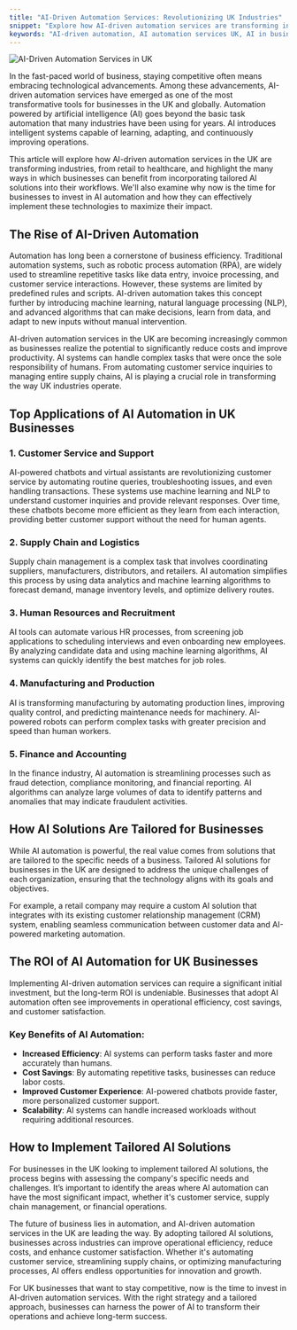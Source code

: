 ```yaml
---
title: "AI-Driven Automation Services: Revolutionizing UK Industries"
snippet: "Explore how AI-driven automation services are transforming industries in the UK, from retail to healthcare, enhancing efficiency and driving innovation."
keywords: "AI-driven automation, AI automation services UK, AI in business, AI automation industries, tailored AI solutions UK"
---
```


![AI-Driven Automation Services in UK](/images/ai-driven-automation.jpg "AI-Driven Automation Services in UK")

In the fast-paced world of business, staying competitive often means embracing technological advancements. Among these advancements, AI-driven automation services have emerged as one of the most transformative tools for businesses in the UK and globally. Automation powered by artificial intelligence (AI) goes beyond the basic task automation that many industries have been using for years. AI introduces intelligent systems capable of learning, adapting, and continuously improving operations.

This article will explore how AI-driven automation services in the UK are transforming industries, from retail to healthcare, and highlight the many ways in which businesses can benefit from incorporating tailored AI solutions into their workflows. We'll also examine why now is the time for businesses to invest in AI automation and how they can effectively implement these technologies to maximize their impact.

## The Rise of AI-Driven Automation

Automation has long been a cornerstone of business efficiency. Traditional automation systems, such as robotic process automation (RPA), are widely used to streamline repetitive tasks like data entry, invoice processing, and customer service interactions. However, these systems are limited by predefined rules and scripts. AI-driven automation takes this concept further by introducing machine learning, natural language processing (NLP), and advanced algorithms that can make decisions, learn from data, and adapt to new inputs without manual intervention.

AI-driven automation services in the UK are becoming increasingly common as businesses realize the potential to significantly reduce costs and improve productivity. AI systems can handle complex tasks that were once the sole responsibility of humans. From automating customer service inquiries to managing entire supply chains, AI is playing a crucial role in transforming the way UK industries operate.

## Top Applications of AI Automation in UK Businesses

### 1. Customer Service and Support

AI-powered chatbots and virtual assistants are revolutionizing customer service by automating routine queries, troubleshooting issues, and even handling transactions. These systems use machine learning and NLP to understand customer inquiries and provide relevant responses. Over time, these chatbots become more efficient as they learn from each interaction, providing better customer support without the need for human agents.

### 2. Supply Chain and Logistics

Supply chain management is a complex task that involves coordinating suppliers, manufacturers, distributors, and retailers. AI automation simplifies this process by using data analytics and machine learning algorithms to forecast demand, manage inventory levels, and optimize delivery routes.

### 3. Human Resources and Recruitment

AI tools can automate various HR processes, from screening job applications to scheduling interviews and even onboarding new employees. By analyzing candidate data and using machine learning algorithms, AI systems can quickly identify the best matches for job roles.

### 4. Manufacturing and Production

AI is transforming manufacturing by automating production lines, improving quality control, and predicting maintenance needs for machinery. AI-powered robots can perform complex tasks with greater precision and speed than human workers.

### 5. Finance and Accounting

In the finance industry, AI automation is streamlining processes such as fraud detection, compliance monitoring, and financial reporting. AI algorithms can analyze large volumes of data to identify patterns and anomalies that may indicate fraudulent activities.

## How AI Solutions Are Tailored for Businesses

While AI automation is powerful, the real value comes from solutions that are tailored to the specific needs of a business. Tailored AI solutions for businesses in the UK are designed to address the unique challenges of each organization, ensuring that the technology aligns with its goals and objectives.

For example, a retail company may require a custom AI solution that integrates with its existing customer relationship management (CRM) system, enabling seamless communication between customer data and AI-powered marketing automation.

## The ROI of AI Automation for UK Businesses

Implementing AI-driven automation services can require a significant initial investment, but the long-term ROI is undeniable. Businesses that adopt AI automation often see improvements in operational efficiency, cost savings, and customer satisfaction.

### Key Benefits of AI Automation:

- **Increased Efficiency**: AI systems can perform tasks faster and more accurately than humans.
- **Cost Savings**: By automating repetitive tasks, businesses can reduce labor costs.
- **Improved Customer Experience**: AI-powered chatbots provide faster, more personalized customer support.
- **Scalability**: AI systems can handle increased workloads without requiring additional resources.

## How to Implement Tailored AI Solutions

For businesses in the UK looking to implement tailored AI solutions, the process begins with assessing the company's specific needs and challenges. It’s important to identify the areas where AI automation can have the most significant impact, whether it's customer service, supply chain management, or financial operations.

The future of business lies in automation, and AI-driven automation services in the UK are leading the way. By adopting tailored AI solutions, businesses across industries can improve operational efficiency, reduce costs, and enhance customer satisfaction. Whether it's automating customer service, streamlining supply chains, or optimizing manufacturing processes, AI offers endless opportunities for innovation and growth.

For UK businesses that want to stay competitive, now is the time to invest in AI-driven automation services. With the right strategy and a tailored approach, businesses can harness the power of AI to transform their operations and achieve long-term success.
